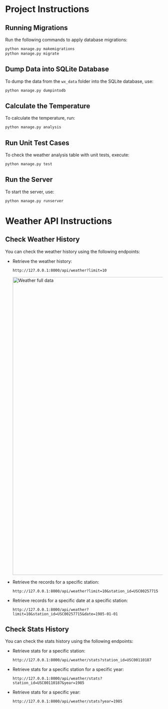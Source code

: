 # Project Instructions

## Running Migrations
Run the following commands to apply database migrations:
```bash
python manage.py makemigrations
python manage.py migrate
```

## Dump Data into SQLite Database
To dump the data from the `wx_data` folder into the SQLite database, use:
```bash
python manage.py dumpintodb
```

## Calculate the Temperature
To calculate the temperature, run:
```bash
python manage.py analysis
```

## Run Unit Test Cases
To check the weather analysis table with unit tests, execute:
```bash
python manage.py test
```

## Run the Server
To start the server, use:
```bash
python manage.py runserver
```


# Weather API Instructions

## Check Weather History
You can check the weather history using the following endpoints:

- Retrieve the weather history:
  ```plaintext
  http://127.0.0.1:8000/api/weather?limit=10
  ```
  <img width="952" alt="Weather full data" src="https://github.com/user-attachments/assets/29cce954-7d92-455d-83fb-b24603ed70ec">


- Retrieve the records for a specific station:
  ```plaintext
  http://127.0.0.1:8000/api/weather?limit=10&station_id=USC00257715
  ```

- Retrieve records for a specific date at a specific station:
  ```plaintext
  http://127.0.0.1:8000/api/weather?limit=10&station_id=USC00257715&date=1985-01-01
  ```

## Check Stats History
You can check the stats history using the following endpoints:

- Retrieve stats for a specific station:
  ```plaintext
  http://127.0.0.1:8000/api/weather/stats?station_id=USC00110187
  ```

- Retrieve stats for a specific station for a specific year:
  ```plaintext
  http://127.0.0.1:8000/api/weather/stats?station_id=USC00110187&year=1985
  ```

- Retrieve stats for a specific year:
  ```plaintext
  http://127.0.0.1:8000/api/weather/stats?year=1985
  ```


